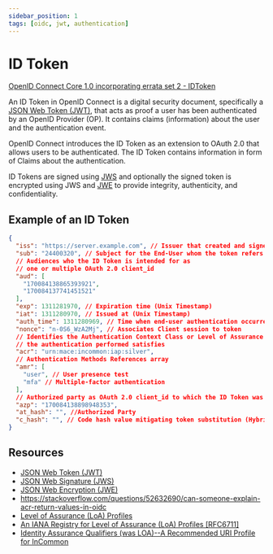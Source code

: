 ```yaml
---
sidebar_position: 1
tags: [oidc, jwt, authentication]
---
```


# ID Token

[OpenID Connect Core 1.0 incorporating errata set 2 - IDToken](https://openid.net/specs/openid-connect-core-1_0.html#IDToken)

An ID Token in OpenID Connect is a digital security document, specifically a [JSON Web Token (JWT)](https://datatracker.ietf.org/doc/html/rfc7519), that acts as proof a user has been authenticated by an OpenID Provider (OP).
It contains claims (information) about the user and the authentication event.

OpenID Connect introduces the ID Token as an extension to OAuth 2.0 that allows users to be authenticated. The ID Token contains information in form of Claims about the authentication.

ID Tokens are signed using [JWS](https://datatracker.ietf.org/doc/html/rfc7515) and optionally the signed token is encrypted using JWS and [JWE](https://datatracker.ietf.org/doc/html/rfc7516) to provide integrity, authenticity, and confidentiality.

## Example of an ID Token

```json title="ID Token"
{
  "iss": "https://server.example.com", // Issuer that created and signed this token
  "sub": "24400320", // Subject for the End-User whom the token refers to
  // Audiences who the ID Token is intended for as
  // one or multiple OAuth 2.0 client_id
  "aud": [
    "170084138865393921",
    "170084137741451521"
  ],
  "exp": 1311281970, // Expiration time (Unix Timestamp)
  "iat": 1311280970, // Issued at (Unix Timestamp)
  "auth_time": 1311280969, // Time when end-user authentication occurred (Unix Timestamp)
  "nonce": "n-0S6_WzA2Mj", // Associates Client session to token
  // Identifies the Authentication Context Class or Level of Assurance that
  // the authentication performed satisfies
  "acr": "urn:mace:incommon:iap:silver",
  // Authentication Methods References array
  "amr": [
    "user", // User presence test
    "mfa" // Multiple-factor authentication
  ],
  // Authorized party as OAuth 2.0 client_id to which the ID Token was issued
  "azp": "170084138898948353",
  "at_hash": "", //Authorized Party
  "c_hash": "", // Code hash value mitigating token substitution (Hybrid Flow)
}
```

## Resources

* [JSON Web Token (JWT)](https://datatracker.ietf.org/doc/html/rfc7519)
* [JSON Web Signature (JWS)](https://datatracker.ietf.org/doc/html/rfc7515)
* [JSON Web Encryption (JWE)](https://datatracker.ietf.org/doc/html/rfc7516)
* https://stackoverflow.com/questions/52632690/can-someone-explain-acr-return-values-in-oidc
* [Level of Assurance (LoA) Profiles](https://www.iana.org/assignments/loa-profiles/loa-profiles.xhtml)
* [An IANA Registry for Level of Assurance (LoA) Profiles [RFC6711]](https://www.rfc-editor.org/rfc/rfc6711.txt)
* [Identity Assurance Qualifiers (was LOA)--A Recommended URI Profile for InCommon](https://spaces.at.internet2.edu/display/macedir/Identity+Assurance+Qualifiers+%28was+LOA%29--A+Recommended+URI+Profile+for+InCommon)
